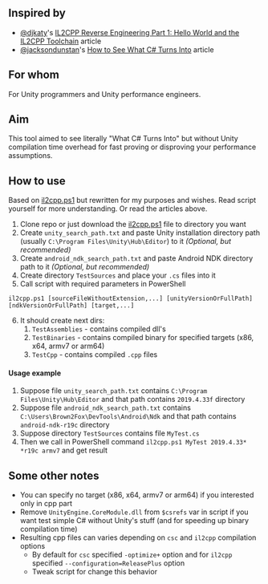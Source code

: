 ## Inspired by 
* [@djkaty](https://github.com/djkaty)'s [IL2CPP Reverse Engineering Part 1: Hello World and the IL2CPP Toolchain](https://katyscode.wordpress.com/2020/06/24/il2cpp-part-1/) article
* [@jacksondunstan](https://github.com/jacksondunstan)'s [How to See What C# Turns Into](https://www.jacksondunstan.com/articles/4661) article

## For whom
For Unity programmers and Unity performance engineers.

## Aim
This tool aimed to see literally "What C# Turns Into" but without Unity compilation time overhead for fast proving or disproving your performance assumptions.

## How to use

Based on [il2cpp.ps1](https://github.com/djkaty/Il2CppInspector/blob/master/Il2CppTests/il2cpp.ps1) but rewritten for my purposes and wishes. 
Read script yourself for more understanding. Or read the articles above.

1. Clone repo or just download the [il2cpp.ps1](https://github.com/Brown2Fox/Il2CppTests/blob/master/il2cpp.ps1) file to directory you want
2. Create `unity_search_path.txt` and paste Unity installation directory path (usually `C:\Program Files\Unity\Hub\Editor`) to it _(Optional, but recommended)_
3. Create `android_ndk_search_path.txt` and paste Android NDK directory path to it _(Optional, but recommended)_
4. Create directory `TestSources` and place your `.cs` files into it
5. Call script with required parameters in PowerShell
```
il2cpp.ps1 [sourceFileWithoutExtension,...] [unityVersionOrFullPath] [ndkVersionOrFullPath] [target,...]
``` 
6. It should create next dirs:
    1. `TestAssemblies` - contains compiled dll's
    2. `TestBinaries` - contains compiled binary for specified targets (x86, x64, armv7 or arm64)
    3. `TestCpp` - contains compiled `.cpp` files

#### Usage example

1. Suppose file `unity_search_path.txt` contains `C:\Program Files\Unity\Hub\Editor` and that path contains `2019.4.33f` directory
2. Suppose file `android_ndk_search_path.txt` contains `C:\Users\Brown2Fox\DevTools\Android\Ndk` and that path contains `android-ndk-r19c` directory
3. Suppose directory `TestSources` contains file `MyTest.cs`
3. Then we call in PowerShell command `il2cpp.ps1 MyTest 2019.4.33* *r19c armv7` and get result

## Some other notes

* You can specify no target (x86, x64, armv7 or arm64) if you interested only in cpp part 
* Remove `UnityEngine.CoreModule.dll` from `$csrefs` var in script if you want test simple C# without Unity's stuff (and for speeding up binary compilation time)
* Resulting cpp files can varies depending on `csc` and `il2cpp` compilation options
  * By default for `csc` specified `-optimize+` option and for `il2cpp` specified `--configuration=ReleasePlus` option
  * Tweak script for change this behavior
